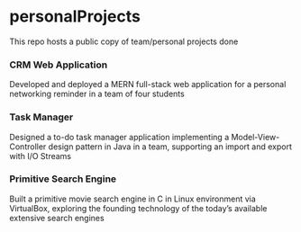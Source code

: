 # personalProjects
This repo hosts a public copy of team/personal projects done
### CRM Web Application
Developed and deployed a MERN full-stack web application for a personal networking reminder in a team of four students
### Task Manager
Designed a to-do task manager application implementing a Model-View-Controller design pattern in Java in a team, supporting an import and export with I/O Streams
### Primitive Search Engine
Built a primitive movie search engine in C in Linux environment via VirtualBox, exploring the founding technology of the today’s available extensive search engines 
